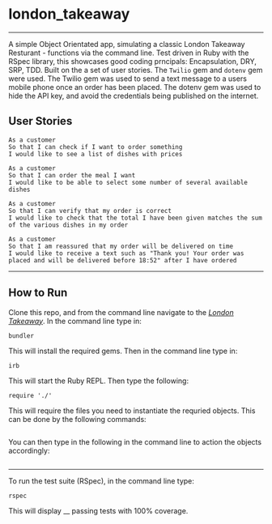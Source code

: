 # london_takeaway

---

A simple Object Orientated app, simulating a classic London Takeaway Resturant - functions via the command line. Test driven in Ruby with the RSpec library, this showcases good coding prncipals: Encapsulation, DRY, SRP, TDD. Built on the a set of user stories. The `Twilio` gem and `dotenv` gem were used. The Twilio gem was used to send a text message to a users mobile phone once an order has been placed. The dotenv gem was used to hide the API key, and avoid the credentials being published on the internet.

## User Stories

```
As a customer
So that I can check if I want to order something
I would like to see a list of dishes with prices

As a customer
So that I can order the meal I want
I would like to be able to select some number of several available dishes

As a customer
So that I can verify that my order is correct
I would like to check that the total I have been given matches the sum of the various dishes in my order

As a customer
So that I am reassured that my order will be delivered on time
I would like to receive a text such as "Thank you! Your order was placed and will be delivered before 18:52" after I have ordered
```

---

## How to Run

Clone this repo, and from the command line navigate to the [_London Takeaway_](london_takeaway). In the command line type in:

```
bundler
```

This will install the required gems. Then in the command line type in:

```
irb
```

This will start the Ruby REPL. Then type the following:

```
require './'
```

This will require the files you need to instantiate the requried objects. This can be done by the following commands:

```

```

You can then type in the following in the command line to action the objects accordingly:

```

```

---

To run the test suite (RSpec), in the command line type:

```
rspec
```

This will display \_\_ passing tests with 100% coverage.
